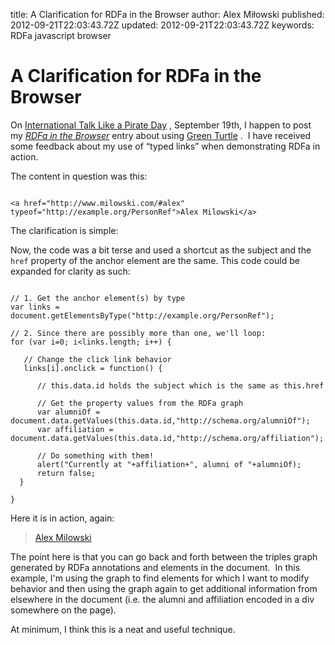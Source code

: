 title: A Clarification for RDFa in the Browser
author: Alex Miłowski
published: 2012-09-21T22:03:43.72Z
updated: 2012-09-21T22:03:43.72Z
keywords: RDFa
          javascript
          browser

# A Clarification for RDFa in the Browser

On [International Talk Like a Pirate Day](http://www.talklikeapirate.com) , September 19th, I happen to post my [<cite>RDFa in the Browser</cite>](http://www.milowski.com/journal/entry/2012-09-19T15:38:11.827Z/) entry about using [Green Turtle](http://code.google.com/p/green-turtle/) .  I have received some feedback about my use of  “typed links” when demonstrating RDFa in action. 

The content in question was this:

```

<a href="http://www.milowski.com/#alex" typeof="http://example.org/PersonRef">Alex Milowski</a>

```
The clarification is simple:

Now, the code was a bit terse and used a shortcut as the subject and the `href` property of the anchor element are the same.  This code could be expanded for clarity as such: 

```

// 1. Get the anchor element(s) by type
var links = document.getElementsByType("http://example.org/PersonRef");

// 2. Since there are possibly more than one, we'll loop:
for (var i=0; i<links.length; i++) {

   // Change the click link behavior 
   links[i].onclick = function() {

      // this.data.id holds the subject which is the same as this.href

      // Get the property values from the RDFa graph
      var alumniOf = document.data.getValues(this.data.id,"http://schema.org/alumniOf");
      var affiliation = document.data.getValues(this.data.id,"http://schema.org/affiliation");

      // Do something with them!
      alert("Currently at "+affiliation+", alumni of "+alumniOf);
      return false;
  }

}

```
Here it is in action, again:

<div class="verbatim">
<blockquote>
<a href="http://www.milowski.com/#alex" typeof="http://example.org/PersonRef">Alex Milowski</a>
</blockquote>
<div resource="http://www.milowski.com/#alex" style="display: none" typeof="Person" vocab="http://schema.org/">
<span property="email">alex@milowski.com</span>, 
<span property="alumniOf">University of Minnesota</span>, 
<span property="alumniOf">San Francisco State University</span>, 
<span property="affiliation">University of Edinburgh</span>
</div>
</div>

<script type="text/javascript">
document.addEventListener(&quot;rdfa.loaded&quot;,
function() {
// 1. Get the anchor element(s) by type
var links = document.getElementsByType(&quot;http://example.org/PersonRef&quot;);

// 2. Since there are possibly more than one, we'll loop:
for (var i=0; i&lt;links.length; i++) {

   // Change the click link behavior 
   links[i].onclick = function() {

      // this.data.id holds the subject which is the same as this.href

      // Get the property values from the RDFa graph
      var alumniOf = document.data.getValues(this.data.id,&quot;http://schema.org/alumniOf&quot;);
      var affiliation = document.data.getValues(this.data.id,&quot;http://schema.org/affiliation&quot;);

      // Do something with them!
      alert(&quot;Currently at &quot;+affiliation+&quot;, alumni of &quot;+alumniOf.join(&quot;, &quot;));
      return false;
  }

}
},false);
</script>

The point here is that you can go back and forth between the triples graph generated by RDFa annotations and elements in the document.  In this example, I'm using the graph to find elements for which I want to modify behavior and then using the graph again to get additional information from elsewhere in the document (i.e. the alumni and affiliation encoded in a div somewhere on the page).

At minimum, I think this is a neat and useful technique. 



